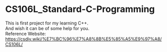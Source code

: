 # CS106L_Standard-C-Programming
This is first project for my learning  C++.  
And wish it can be of some help for you.  
Reference Website: https://csdiy.wiki/%E7%BC%96%E7%A8%8B%E5%85%A5%E9%97%A8/CS106L/
